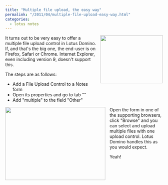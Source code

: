 ```yaml
---
title: "Multiple file upload, the easy way"
permalink: "/2011/04/multiple-file-upload-easy-way.html"
categories:
  - lotus notes
---
```

<a href="http://2.bp.blogspot.com/-tCu4PIl8e7k/TbW7V8KPq1I/AAAAAAAAABU/VlaFFjPr63c/s1600/Screenshot%2B-%2B25-4-2011%2B%252C%2B20_19_37.png" onblur="try {parent.deselectBloggerImageGracefully();} catch(e) {}"><img alt="" border="0" height="153" id="BLOGGER_PHOTO_ID_5599587697305824082" src="http://2.bp.blogspot.com/-tCu4PIl8e7k/TbW7V8KPq1I/AAAAAAAAABU/VlaFFjPr63c/s200/Screenshot%2B-%2B25-4-2011%2B%252C%2B20_19_37.png" style="float: right; margin: 0pt 0pt 10px 10px;" width="200" /></a>
It turns out to be very easy to offer a multiple file upload control in Lotus Domino. If, and that's the big one, the end-user is on Firefox, Safari or Chrome. Internet Explorer, even including version 9, doesn't support this.

The steps are as follows:

- Add a File Upload Control to a Notes form
- Open its properties and go to tab ""
- Add "multiple" to the field "Other"

<a href="http://2.bp.blogspot.com/-Eipavcs7n4M/TbW9_qmkTGI/AAAAAAAAABc/r3XIR8Gy0vY/s1600/Screenshot%2B-%2B25-4-2011%2B%252C%2B20_30_14.png" onblur="try {parent.deselectBloggerImageGracefully();} catch(e) {}" style="clear: left; float: left; margin-bottom: 1em; margin-right: 1em;"><img alt="" border="0" height="233" id="BLOGGER_PHOTO_ID_5599590613170539618" src="http://2.bp.blogspot.com/-Eipavcs7n4M/TbW9_qmkTGI/AAAAAAAAABc/r3XIR8Gy0vY/s320/Screenshot%2B-%2B25-4-2011%2B%252C%2B20_30_14.png" width="320" /></a>Open the form in one of the supporting browsers, click "Browse" and you can select and upload multiple files with one upload control. Lotus Domino handles this as you would expect.

Yeah!
